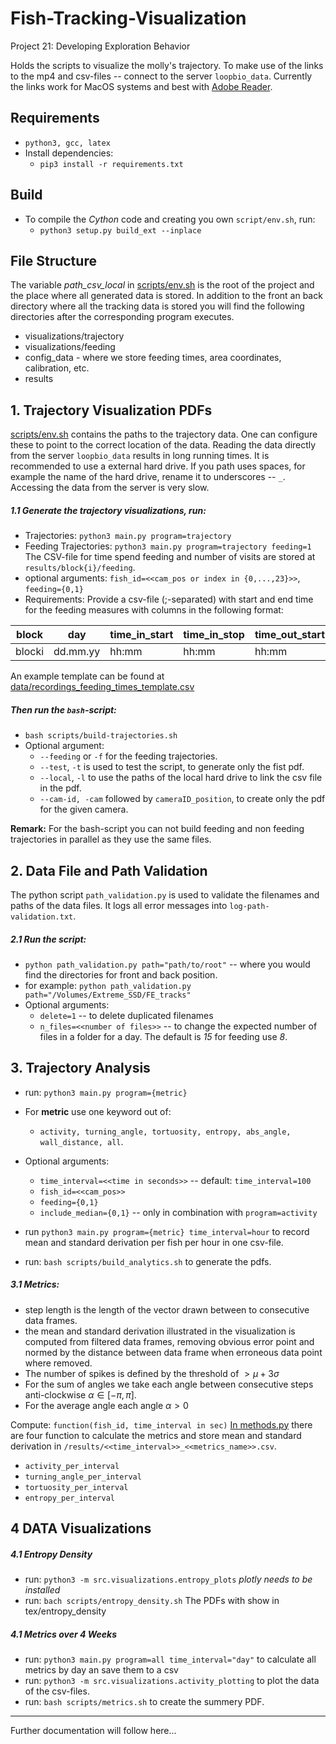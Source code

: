 # Fish-Tracking-Visualization

Project 21: Developing Exploration Behavior

Holds the scripts to visualize the molly's trajectory. To make
use of the links to the mp4 and csv-files -- connect to the server
`loopbio_data`. Currently the links work for MacOS systems and best with
[Adobe Reader](https://get.adobe.com/de/reader/).

## Requirements

-   `python3, gcc, latex`
-   Install dependencies:
    -   `pip3 install -r requirements.txt`

## Build

-   To compile the *Cython* code and creating you own `script/env.sh`,
    run:
    -   `python3 setup.py build_ext --inplace`

## File Structure
The variable *path_csv_local* in [scripts/env.sh](scripts/env.sh) is the root of the project and the place where all generated data is stored. 
In addition to the front an back directory where all the tracking data is stored you will find the following directories after the corresponding program executes.
- visualizations/trajectory
- visualizations/feeding
- config_data - where we store feeding times, area coordinates, calibration, etc.
- results 

## 1. Trajectory Visualization PDFs

[scripts/env.sh](scripts/env.sh) contains the paths to the trajectory
data. One can configure these to point to the correct location of the
data. Reading the data directly from the server `loopbio_data` results
in long running times. It is recommended to use a external hard drive.
If you path uses spaces, for example the name of the hard drive, rename
it to underscores -- `_`.\
Accessing the data from the server is very slow.

##### 1.1 Generate the trajectory visualizations, *run*:

-   Trajectories: `python3 main.py program=trajectory`
-   Feeding Trajectories: `python3 main.py program=trajectory feeding=1`
        The CSV-file for time spend feeding and number of visits are stored at `results/block{i}/feeding`.
-   optional arguments: `fish_id=<<cam_pos or index in {0,...,23}>>`,
    `feeding={0,1}`
-   Requirements: Provide a csv-file (;-separated) with start and end time for the feeding measures with columns in the following format: 

| block | day | time_in_start | time_in_stop | time_out_start | time_out_stop |
|-------|-----|---------------|--------------|----------------|---------------|
| blocki| dd.mm.yy| hh:mm | hh:mm | hh:mm | hh:mm |

An example template can be found at [data/recordings_feeding_times_template.csv](data/recordings_feeding_times_template.csv)

##### Then run the `bash`-script:

-   `bash scripts/build-trajectories.sh`
-   Optional argument:
    -   `--feeding` or `-f` for the feeding trajectories.
    -   `--test`, `-t` is used to test the script, to generate only the
        fist pdf.
    -   `--local`, `-l` to use the paths of the local hard drive to link
        the csv file in the pdf.
    -   `--cam-id, -cam` followed by `cameraID_position`, to create only
        the pdf for the given camera.

**Remark:** For the bash-script you can not build feeding and non
feeding trajectories in parallel as they use the same files.

## 2. Data File and Path Validation

The python script `path_validation.py` is used to validate the filenames
and paths of the data files. It logs all error messages into
`log-path-validation.txt`.

##### 2.1 Run the script:

-   `python path_validation.py path="path/to/root"` -- where you would
    find the directories for front and back position.
-   for example:
    `python path_validation.py path="/Volumes/Extreme_SSD/FE_tracks"`
-   Optional arguments:
    -   `delete=1` -- to delete duplicated filenames
    -   `n_files=<<number of files>>` -- to change the expected number
        of files in a folder for a day. The default is *15* for feeding
        use *8*.

## 3. Trajectory Analysis

-   run: `python3 main.py program={metric}`

-   For **metric** use one keyword out of:

    -   `activity, turning_angle, tortuosity, entropy, abs_angle, wall_distance, all`.

-   Optional arguments:

    -   `time_interval=<<time in seconds>>` -- default:
        `time_interval=100`
    -   `fish_id=<<cam_pos>>`
    -   `feeding={0,1}`
    -   `include_median={0,1}` -- only in combination with
        `program=activity`

-   run `python3 main.py program={metric} time_interval=hour` to record
    mean and standard derivation per fish per hour in one csv-file.

-   run: `bash scripts/build_analytics.sh` to generate the pdfs.

##### 3.1 Metrics:

-   step length is the length of the vector drawn between to consecutive
    data frames.
-   the mean and standard derivation illustrated in the visualization is
    computed from filtered data frames, removing obvious error point and
    normed by the distance between data frame when erroneous data point
    where removed.
-   The number of spikes is defined by the threshold of
    $` > \mu + 3 \sigma`$
-   For the sum of angles we take each angle between consecutive steps
    anti-clockwise $`\alpha \in [-\pi, \pi]`$.
-   For the average angle each angle $`\alpha > 0`$

Compute: `function(fish_id, time_interval in sec)` [In
methods.py](src/metrics.py) there are four function to calculate the
metrics and store mean and standard derivation in
`/results/<<time_interval>>_<<metrics_name>>.csv`.

-   `activity_per_interval`
-   `turning_angle_per_interval`
-   `tortuosity_per_interval`
-   `entropy_per_interval`

## 4 DATA Visualizations

##### 4.1 Entropy Density

-   run: `python3 -m src.visualizations.entropy_plots` *plotly needs to
    be installed*
-   run: `bach scripts/entropy_density.sh` The PDFs with show in
    tex/entropy_density

##### 4.1 Metrics over 4 Weeks

-   run: `python3 main.py program=all time_interval="day"` to calculate
    all metrics by day an save them to a csv
-   run: `python3 -m src.visualizations.activity_plotting` to plot the data of the
    csv-files.
-   run: `bash scripts/metrics.sh` to create the summery PDF.

------------------------------------------------------------------------

Further documentation will follow here...
